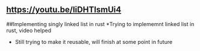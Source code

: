 ## https://youtu.be/IiDHTIsmUi4
##Implementing singly linked list in rust
   *Trying to implememnt linked list in rust, video helped
   * Still trying to make it reusable, will finish at some  point in future